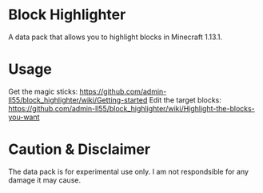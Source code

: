# Block Highlighter
A data pack that allows you to highlight blocks in Minecraft 1.13.1.

# Usage
Get the magic sticks:
https://github.com/admin-ll55/block_highlighter/wiki/Getting-started
Edit the target blocks:
https://github.com/admin-ll55/block_highlighter/wiki/Highlight-the-blocks-you-want

# Caution & Disclaimer
The data pack is for experimental use only.
I am not respondsible for any damage it may cause.
